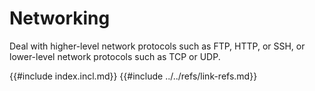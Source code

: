 # Networking

Deal with higher-level network protocols such as FTP, HTTP, or SSH, or lower-level network protocols such as TCP or UDP.

{{#include index.incl.md}}
{{#include ../../refs/link-refs.md}}
